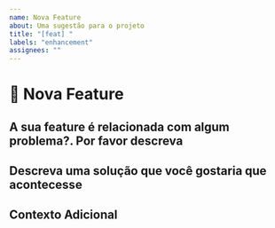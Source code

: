 ```yaml
---
name: Nova Feature
about: Uma sugestão para o projeto
title: "[feat] "
labels: "enhancement"
assignees: ""
---
```


# **🚀 Nova Feature**

## **A sua feature é relacionada com algum problema?. Por favor descreva**

<!-- Uma descrição sucinta do problema. Ex.: As vezes eu gostaria[...] -->

## **Descreva uma solução que você gostaria que acontecesse**

<!-- Uma descrição sucinta da solução que você gostaria que acontecesse -->

## **Contexto Adicional**

<!-- Adicione qualquer outro contexto ou prints sobre a feature aqui -->
